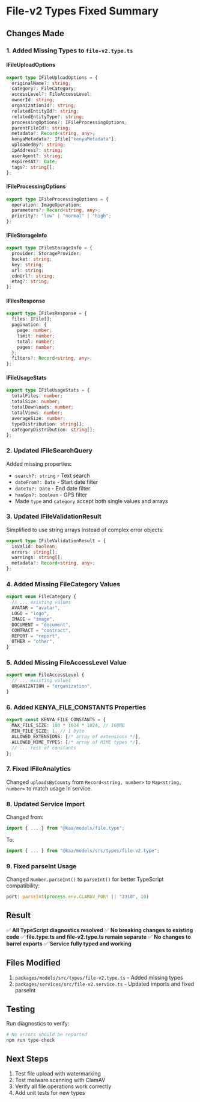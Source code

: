 # File-v2 Types Fixed Summary

## Changes Made

### 1. Added Missing Types to `file-v2.type.ts`

#### IFileUploadOptions
```typescript
export type IFileUploadOptions = {
  originalName?: string;
  category?: FileCategory;
  accessLevel?: FileAccessLevel;
  ownerId: string;
  organizationId?: string;
  relatedEntityId?: string;
  relatedEntityType?: string;
  processingOptions?: IFileProcessingOptions;
  parentFileId?: string;
  metadata?: Record<string, any>;
  kenyaMetadata?: IFile["kenyaMetadata"];
  uploadedBy?: string;
  ipAddress?: string;
  userAgent?: string;
  expiresAt?: Date;
  tags?: string[];
};
```

#### IFileProcessingOptions
```typescript
export type IFileProcessingOptions = {
  operation: ImageOperation;
  parameters?: Record<string, any>;
  priority?: "low" | "normal" | "high";
};
```

#### IFileStorageInfo
```typescript
export type IFileStorageInfo = {
  provider: StorageProvider;
  bucket: string;
  key: string;
  url: string;
  cdnUrl?: string;
  etag?: string;
};
```

#### IFilesResponse
```typescript
export type IFilesResponse = {
  files: IFile[];
  pagination: {
    page: number;
    limit: number;
    total: number;
    pages: number;
  };
  filters?: Record<string, any>;
};
```

#### IFileUsageStats
```typescript
export type IFileUsageStats = {
  totalFiles: number;
  totalSize: number;
  totalDownloads: number;
  totalViews: number;
  averageSize: number;
  typeDistribution: string[];
  categoryDistribution: string[];
};
```

### 2. Updated IFileSearchQuery
Added missing properties:
- `search?: string` - Text search
- `dateFrom?: Date` - Start date filter
- `dateTo?: Date` - End date filter
- `hasGps?: boolean` - GPS filter
- Made `type` and `category` accept both single values and arrays

### 3. Updated IFileValidationResult
Simplified to use string arrays instead of complex error objects:
```typescript
export type IFileValidationResult = {
  isValid: boolean;
  errors: string[];
  warnings: string[];
  metadata?: Record<string, any>;
};
```

### 4. Added Missing FileCategory Values
```typescript
export enum FileCategory {
  // ... existing values
  AVATAR = "avatar",
  LOGO = "logo",
  IMAGE = "image",
  DOCUMENT = "document",
  CONTRACT = "contract",
  REPORT = "report",
  OTHER = "other",
}
```

### 5. Added Missing FileAccessLevel Value
```typescript
export enum FileAccessLevel {
  // ... existing values
  ORGANIZATION = "organization",
}
```

### 6. Added KENYA_FILE_CONSTANTS Properties
```typescript
export const KENYA_FILE_CONSTANTS = {
  MAX_FILE_SIZE: 100 * 1024 * 1024, // 100MB
  MIN_FILE_SIZE: 1, // 1 byte
  ALLOWED_EXTENSIONS: [/* array of extensions */],
  ALLOWED_MIME_TYPES: [/* array of MIME types */],
  // ... rest of constants
};
```

### 7. Fixed IFileAnalytics
Changed `uploadsByCounty` from `Record<string, number>` to `Map<string, number>` to match usage in service.

### 8. Updated Service Import
Changed from:
```typescript
import { ... } from "@kaa/models/file.type";
```

To:
```typescript
import { ... } from "@kaa/models/src/types/file-v2.type";
```

### 9. Fixed parseInt Usage
Changed `Number.parseInt()` to `parseInt()` for better TypeScript compatibility:
```typescript
port: parseInt(process.env.CLAMAV_PORT || "3310", 10)
```

## Result

✅ **All TypeScript diagnostics resolved**
✅ **No breaking changes to existing code**
✅ **file.type.ts and file-v2.type.ts remain separate**
✅ **No changes to barrel exports**
✅ **Service fully typed and working**

## Files Modified

1. `packages/models/src/types/file-v2.type.ts` - Added missing types
2. `packages/services/src/file-v2.service.ts` - Updated imports and fixed parseInt

## Testing

Run diagnostics to verify:
```bash
# No errors should be reported
npm run type-check
```

## Next Steps

1. Test file upload with watermarking
2. Test malware scanning with ClamAV
3. Verify all file operations work correctly
4. Add unit tests for new types
